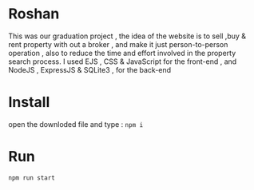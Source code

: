 # Roshan


This was our graduation project , the idea of the website is to sell ,buy & rent property  with out a broker , and make it just person-to-person operation , also to reduce the time and effort involved in the property search process.
I used EJS , CSS & JavaScript for the front-end , and NodeJS , ExpressJS & SQLite3 , for the back-end

# Install
open the downloded file and type :
```npm i```

# Run 

``` npm run start ```
